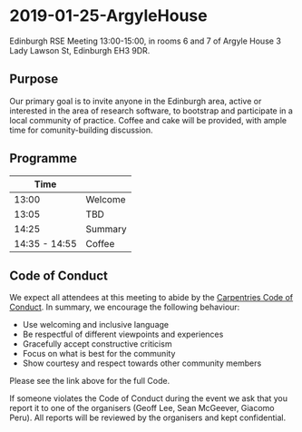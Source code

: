 # 2019-01-25-ArgyleHouse
Edinburgh RSE Meeting 13:00-15:00, in rooms 6 and 7 of Argyle House 3 Lady Lawson St, Edinburgh EH3 9DR.

## Purpose
Our primary goal is to invite anyone in the Edinburgh area, active or interested in the area of research software, to bootstrap and participate in a local community of practice. Coffee and cake will be provided, with ample time for comunity-building discussion.

## Programme

|Time |       | 
|------|------ |
|13:00 | Welcome|
|13:05 | TBD |
|14:25 | Summary|
|14:35 - 14:55| Coffee|

## Code of Conduct
We expect all attendees at this meeting to abide by the [Carpentries Code of Conduct](https://docs.carpentries.org/topic_folders/policies/code-of-conduct.html). In summary, we encourage the following behaviour:

* Use welcoming and inclusive language
* Be respectful of different viewpoints and experiences
* Gracefully accept constructive criticism
* Focus on what is best for the community
* Show courtesy and respect towards other community members

Please see the link above for the full Code.

If someone violates the Code of Conduct during the event we ask that you report it to one of the organisers (Geoff Lee, Sean McGeever, Giacomo Peru). All reports will be reviewed by the organisers and kept confidential.  
